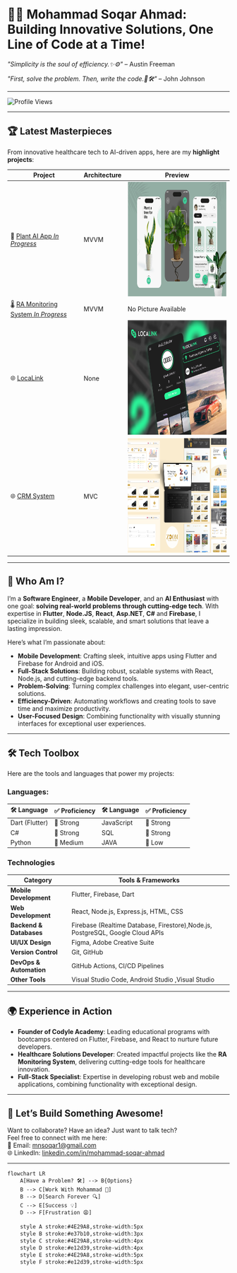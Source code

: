 # 👨‍💻 Mohammad Soqar Ahmad: Building Innovative Solutions, One Line of Code at a Time!
*"Simplicity is the soul of efficiency.✨⚙️"*  – Austin Freeman 

*"First, solve the problem. Then, write the code.🧠🛠️"* – John Johnson 

---




![Profile Views](https://komarev.com/ghpvc/?username=MohammadSoqar)  

---

## 🏆 **Latest Masterpieces**  
From innovative healthcare tech to AI-driven apps, here are my **highlight projects**:

| **Project**                                                                                         | **Architecture** | **Preview**                                                                                                                             |
|-----------------------------------------------------------------------------------------------------|------------------|-----------------------------------------------------------------------------------------------------------------------------------------|
| 🌱 [Plant AI App *In Progress*](https://github.com/Mohammad-soqar/Plant_AI) | MVVM | <img src="https://github.com/Mohammad-soqar/Mohammad-soqar/blob/main/assets/plantai.png" alt="Plant AI App" width="400" height="259">         |
| 🌡️ [RA Monitoring System *In Progress*](https://github.com/Mohammad-soqar/rmts)| MVVM|No Picture Available |
| 🌐 [LocaLink](https://github.com/Mohammad-soqar/localink_sm)| None | <img src="https://github.com/Mohammad-soqar/Mohammad-soqar/blob/main/assets/localink.png" alt="MedFlow ERP System" width="400" height="259">                       |
| 🌐 [CRM System](https://github.com/Mohammad-soqar/ZoomTourismWeb)| MVC | <img src="https://github.com/Mohammad-soqar/Mohammad-soqar/blob/main/assets/zoomtourism.png" alt="MedFlow ERP System" width="400" height="259">                       |



---

## 🚀 **Who Am I?**  
I’m a **Software Engineer**, a **Mobile Developer**, and an **AI Enthusiast** with one goal: **solving real-world problems through cutting-edge tech**. With expertise in **Flutter**, **Node.JS**, **React**, **Asp.NET**, **C#** and **Firebase**, I specialize in building sleek, scalable, and smart solutions that leave a lasting impression.

Here’s what I’m passionate about:  
- **Mobile Development**: Crafting sleek, intuitive apps using Flutter and Firebase for Android and iOS.  
- **Full-Stack Solutions**: Building robust, scalable systems with React, Node.js, and cutting-edge backend tools.  
- **Problem-Solving**: Turning complex challenges into elegant, user-centric solutions.  
- **Efficiency-Driven**: Automating workflows and creating tools to save time and maximize productivity.  
- **User-Focused Design**: Combining functionality with visually stunning interfaces for exceptional user experiences.  

---

## 🛠️ **Tech Toolbox**  
Here are the tools and languages that power my projects:  

### **Languages:**  
| 🛠️ Language      | ✅ Proficiency | 🛠️ Language    | ✅ Proficiency |
|-------------------|---------------|----------------|---------------|
| Dart (Flutter)    | 💪 Strong     | JavaScript     | 💪 Strong     |
| C#            | 💪 Strong     | SQL            | 💪 Strong     |
| Python            | 💪 Medium     | JAVA            | 💪 Low     |


### **Technologies**  
| **Category**             | **Tools & Frameworks**                                                 |
|---------------------------|------------------------------------------------------------------------|
| **Mobile Development**    | Flutter, Firebase, Dart                                               |
| **Web Development**       | React, Node.js, Express.js, HTML, CSS                                 |
| **Backend & Databases**   | Firebase (Realtime Database, Firestore),Node.js, PostgreSQL, Google Cloud APIs|
| **UI/UX Design**          | Figma, Adobe Creative Suite                                    |
| **Version Control**       | Git, GitHub                                                 |
| **DevOps & Automation**   | GitHub Actions, CI/CD Pipelines                                       |
| **Other Tools**           | Visual Studio Code, Android Studio ,Visual Studio                                   |


---

## 🌍 **Experience in Action**  
- **Founder of Codyle Academy**: Leading educational programs with bootcamps centered on Flutter, Firebase, and React to nurture future developers.  
- **Healthcare Solutions Developer**: Created impactful projects like the **RA Monitoring System**, delivering cutting-edge tools for healthcare innovation.  
- **Full-Stack Specialist**: Expertise in developing robust web and mobile applications, combining functionality with exceptional design.  
 

---

## 🎯 **Let’s Build Something Awesome!**  
Want to collaborate? Have an idea? Just want to talk tech?  
Feel free to connect with me here:  
📧 Email: [mnsoqar1@gmail.com](mailto:mnsoqar1@gmail.com)  
🌐 LinkedIn: [linkedin.com/in/mohammad-soqar-ahmad](https://www.linkedin.com/in/mohammad-soqar-ahmad/)  

---

```mermaid
flowchart LR
    A[Have a Problem? 🛠️] --> B{Options}
    B --> C[Work With Mohammad 🚀]
    B --> D[Search Forever 🔍]
    C --> E[Success 💡]
    D --> F[Frustration 😩]

    style A stroke:#4E29A8,stroke-width:5px
    style B stroke:#e37b10,stroke-width:3px
    style C stroke:#4E29A8,stroke-width:4px
    style D stroke:#e12d39,stroke-width:4px
    style E stroke:#4E29A8,stroke-width:5px
    style F stroke:#e12d39,stroke-width:5px
